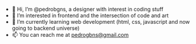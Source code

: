 - 👋 Hi, I’m @pedrobgns, a designer with interest in coding stuff
- 👀 I’m interested in frontend and the intersection of code and art
- 🌱 I’m currently learning web development (html, css, javascript and now going to backend universe)
- 📫 You can reach me at pedrogbns@gmail.com


